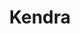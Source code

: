 ---
title: Kendra
date: 
draft: false

# descripcion
description : Conjunto de aros y dije de plata con cristal y marquesita

materials: Plata 925

color: Plateado

dimensions: 1cm x 2,5cm (dije) - 1cm x 3cm (aros)

code: 06-18-0370

type: "Conjuntos"

categories: []

price: $5.770,00

# Images
# first image will be shown in the product page
images:
  # - image: "images/path_to_image"
  # La ubicacion de las imagenes es imagenes/Conjuntos/Conjuntos.Aros y Dije/06-18-0370-kendra
  - image: "./images/conjuntos/aros_y_dije/06-18-0370-gotas-cristal-chicas-con-marquesita_a.JPG"
  - image: "./images/conjuntos/aros_y_dije/06-18-0370-gotas-cristal-chicas-con-marquesita_b.JPG"
---